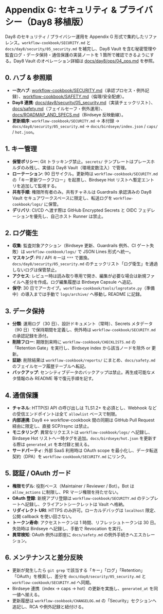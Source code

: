 # Appendix G: セキュリティ & プライバシー（Day8 移植版）

Day8 のセキュリティ / プライバシー運用を Appendix G 形式で集約したリファレンス。`workflow-cookbook/SECURITY.md` と `docs/day8/security/05_security.md` を補完し、Day8 Vault を含む秘密管理や監査ログ・データ保持・通信保護の実装ノートを 1 箇所で確認できるようにする。Day8 Vault のオペレーション詳細は [docs/day8/ops/04_ops.md](../day8/ops/04_ops.md) を参照。

## 0. ハブ & 参照順
- **一次ハブ**: [workflow-cookbook/SECURITY.md](../workflow-cookbook/SECURITY.md)（承認プロセス・例外記録）、[workflow-cookbook/SAFETY.md](../workflow-cookbook/SAFETY.md)（倫理/安全配慮）。
- **Day8 連携**: [docs/day8/security/05_security.md](../day8/security/05_security.md)（実装チェックリスト）、[docs/safety.md](../safety.md)（フェイルセーフ・例外運用）、[docs/ROADMAP_AND_SPECS.md](../ROADMAP_AND_SPECS.md)（Birdseye 反映動線）。
- **更新順序**: `workflow-cookbook/SECURITY.md` → 本付録 → `docs/day8/security/05_security.md` → `docs/birdseye/index.json` / `caps/` / `hot.json`。

## 1. キー管理
- **保管ポリシー**: Git トラッキング禁止。`secrets/` テンプレートはプレースホルダのみ残し、実値は Day8 Vault（環境変数注入）で管理。
- **ローテーション**: 90 日サイクル。更新時は `workflow-cookbook/SECURITY.md` の「キー更新ワークフロー」を起票し、Birdseye Hot リストへ暫定エントリを追加して監視する。
- **共有手順**: 権限所有者のみ。共有チャネルは Guardrails 承認済みの Day8 Vault セキュアワークスペースに限定し、転送ログを `workflow-cookbook/logs/` に保管。
- **デリバリ**: CI/CD へ渡す際は GitHub Encrypted Secrets と OIDC フェデレーションを優先し、自己ホスト Runner は禁止。

## 2. ログ衛生
- **収集**: 監査対象アクション（Birdseye 更新、Guardrails 例外、CI ゲート失敗）は `workflow-cookbook/logs/` で JSON Lines 形式へ統一。
- **マスキング**: PII / API キーは `***` で置換。`docs/day8/security/05_security.md` のチェックリスト「ログ衛生」を通過しないログは保管禁止。
- **アクセス**: レビュー時は読み取り専用で開き、編集が必要な場合は新規ファイルへ差分を作成。ログ編集履歴は Birdseye Capsule へ追記。
- **保守**: 30 日でアーカイブ。`workflow-cookbook/tools/logrotate.py`（準備中）の導入までは手動で `logs/archive/` へ移動し README に記録。

## 3. データ保持
- **分類**: 運用ログ（30 日）、設計ドキュメント（常時）、Secrets メタデータ（90 日）で保持期間を定義し、例外時は `workflow-cookbook/SECURITY.md` の承認記録を添付。
- **削除フロー**: 期限到来時に `workflow-cookbook/CHECKLISTS.md` の「Retention Gate」を実行し、Birdseye index から該当ノードを除外 or 更新。
- **証跡**: 削除結果は `workflow-cookbook/reports/` にまとめ、`docs/safety.md` のフェイルセーフ履歴テーブルへ転記。
- **バックアップ**: センシティブデータのバックアップは禁止。再生成可能なメタ情報のみ README 等で復元手順を記す。

## 4. 通信保護
- **チャネル**: HTTP(S) API の呼び出しは TLS1.2+ を必須とし、Webhook などの受信エンドポイントは全て `allowlist` ベースで制限。
- **内部連携**: Day8 ↔ workflow-cookbook 間の同期は GitHub Pull Request 経由に限定し、直接 SCP/rsync は禁止。
- **モニタリング**: 異常なリクエストは `workflow-cookbook/logs/` へ記録し、Birdseye Hot リストへ一時タグを追加。`docs/birdseye/hot.json` を更新する際は `generated_at` を本付録と揃える。
- **サードパーティ**: 外部 SaaS 利用時は OAuth scope を最小化し、データ転送契約（DPA）を `workflow-cookbook/SECURITY.md` にリンク。

## 5. 認証 / OAuth ガード
- **権限モデル**: 役割ベース（Maintainer / Reviewer / Bot）。Bot は `allow_actions` に制限し、PR マージ権限を持たせない。
- **OAuth 登録**: 新規アプリ登録は `workflow-cookbook/SECURITY.md` のテンプレートへ記録し、クライアントシークレットは Vault へ格納。
- **リダイレクト URI**: HTTPS のみ許可。ローカルデバッグは `localhost` 限定、公開 callback を使い回さない。
- **トークン寿命**: アクセストークンは 1 時間、リフレッシュトークンは 30 日。失効時は Birdseye へ記録し、手動で Revocation を実行。
- **異常検知**: OAuth 例外は即座に `docs/safety.md` の例外手続きへエスカレーション。

## 6. メンテナンスと差分反映
- 更新が発生したら `git grep` で該当する「キー」「ログ」「Retention」「OAuth」を検索し、差分を `docs/day8/security/05_security.md` と `workflow-cookbook/SECURITY.md` へ同期。
- Birdseye 連携（index → caps → hot）の更新を実施し、`generated_at` を同一値へ揃える。
- 更新履歴は `workflow-cookbook/CHANGELOG.md` の「Security」セクションへ追記し、RCA や例外記録と紐付ける。
